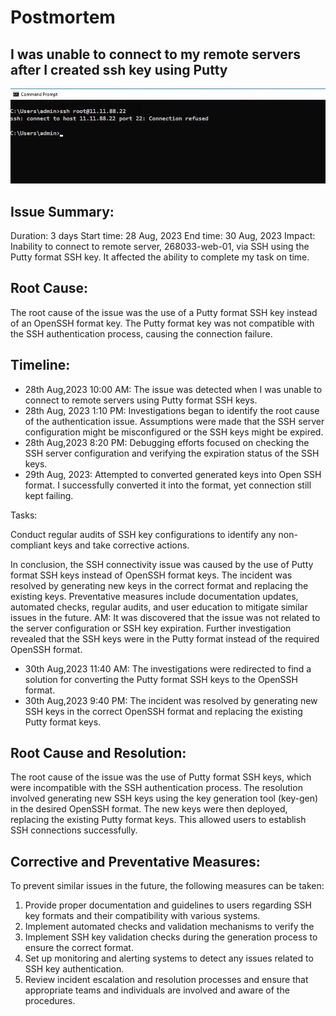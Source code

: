 # Postmortem

## I was unable to connect to my remote servers after I created ssh key using Putty

![An image of the command line where repeated ssh attempts result in “port 22: connection refused.”](./connection_issue.png)

## Issue Summary:

Duration: 3 days
Start time: 28 Aug, 2023
End time: 30 Aug, 2023
Impact: Inability to connect to remote server, 268033-web-01, via SSH using the Putty format SSH key. It affected the ability to complete my task on time.

## Root Cause:

The root cause of the issue was the use of a Putty format SSH key instead of an OpenSSH format key. The Putty format key was not compatible with the SSH authentication process, causing the connection failure.

## Timeline:

- 28th Aug,2023 10:00 AM: The issue was detected when I was unable to connect to remote servers using Putty format SSH keys.
- 28th Aug, 2023 1:10 PM: Investigations began to identify the root cause of the authentication issue. Assumptions were made that the SSH server configuration might be misconfigured or the SSH keys might be expired.
- 28th Aug,2023 8:20 PM: Debugging efforts focused on checking the SSH server configuration and verifying the expiration status of the SSH keys.
- 29th Aug, 2023: Attempted to converted generated keys into Open SSH format. I successfully converted it into the format, yet connection still kept failing.

Tasks:

Conduct regular audits of SSH key configurations to identify any non-compliant keys and take corrective actions.

In conclusion, the SSH connectivity issue was caused by the use of Putty format SSH keys instead of OpenSSH format keys. The incident was resolved by generating new keys in the correct format and replacing the existing keys. Preventative measures include documentation updates, automated checks, regular audits, and user education to mitigate similar issues in the future.
AM: It was discovered that the issue was not related to the server configuration or SSH key expiration. Further investigation revealed that the SSH keys were in the Putty format instead of the required OpenSSH format.

- 30th Aug,2023 11:40 AM: The investigations were redirected to find a solution for converting the Putty format SSH keys to the OpenSSH format.
- 30th Aug,2023 9:40 PM: The incident was resolved by generating new SSH keys in the correct OpenSSH format and replacing the existing Putty format keys.

## Root Cause and Resolution:

The root cause of the issue was the use of Putty format SSH keys, which were incompatible with the SSH authentication process. The resolution involved generating new SSH keys using the key generation tool (key-gen) in the desired OpenSSH format. The new keys were then deployed, replacing the existing Putty format keys. This allowed users to establish SSH connections successfully.

## Corrective and Preventative Measures:

To prevent similar issues in the future, the following measures can be taken:

1. Provide proper documentation and guidelines to users regarding SSH key formats and their compatibility with various systems.
2. Implement automated checks and validation mechanisms to verify the
3. Implement SSH key validation checks during the generation process to ensure the correct format.
4. Set up monitoring and alerting systems to detect any issues related to SSH key authentication.
5. Review incident escalation and resolution processes and ensure that appropriate teams and individuals are involved and aware of the procedures.
